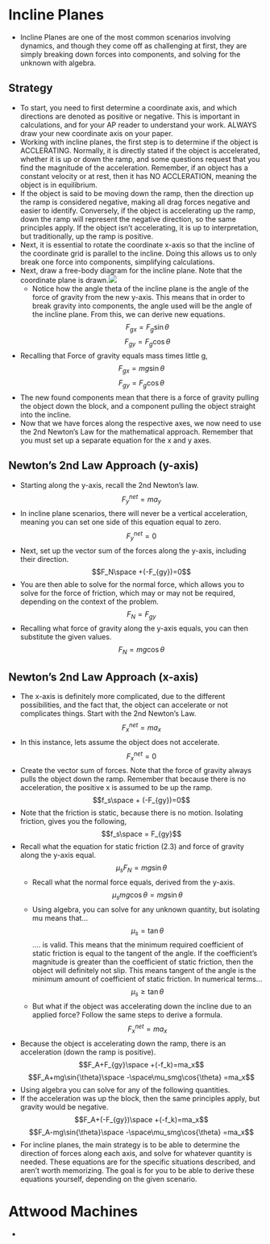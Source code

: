 # Incline Planes
- Incline Planes are one of the most common scenarios involving dynamics, and though they come off as challenging at first, they are simply breaking down forces into components, and solving for the unknown with algebra.
## Strategy
- To start, you need to first determine a coordinate axis, and which directions are denoted as positive or negative. This is important in calculations, and for your AP reader to understand your work. ALWAYS draw your new coordinate axis on your paper.
- Working with incline planes, the first step is to determine if the object is ACCLERATING. Normally, it is directly stated if the object is accelerated, whether it is up or down the ramp, and some questions request that you find the magnitude of the acceleration. Remember, if an object has a constant velocity or at rest, then it has NO ACCLERATION, meaning the object is in equilibrium. 
- If the object is said to be moving down the ramp, then the direction up the ramp is considered negative, making all drag forces negative and easier to identify. Conversely, if the object is accelerating up the ramp, down the ramp will represent the negative direction, so the same principles apply. If the object isn’t accelerating, it is up to interpretation, but traditionally, up the ramp is positive.
- Next, it is essential to rotate the coordinate x-axis so that the incline of the coordinate grid is parallel to the incline. Doing this allows us to only break one force into components, simplifying calculations.
- Next, draw a free-body diagram for the incline plane. Note that the coordinate plane is drawn.![](freebodydiagramofinclineinstruction1.png)
  - Notice how the angle theta of the incline plane is the angle of the force of gravity from the new y-axis. This means that in order to break gravity into components, the angle used will be the angle of the incline plane. From this, we can derive new equations. 
$$F_{gx}=F_g\sin{\theta}$$
$$F_{gy}=F_g\cos{\theta}$$
- Recalling that Force of gravity equals mass times little g,
  $$F_{gx}=mg\sin{\theta}$$$$F_{gy}=F_g\cos{\theta}$$
- The new found components mean that there is a force of gravity pulling the object down the block, and a component pulling the object straight into the incline.
- Now that we have forces along the respective axes, we now need to use the 2nd Newton’s Law for the mathematical approach. Remember that you must set up a separate equation for the x and y axes. 
## Newton’s 2nd Law Approach (y-axis)
- Starting along the y-axis, recall the 2nd Newton’s law. $${F^{net}_y}=ma_y$$
- In incline plane scenarios, there will never be a vertical acceleration, meaning you can set one side of this equation equal to zero.
  $${F^{net}_y}=0$$
- Next, set up the vector sum of the forces along the y-axis, including their direction.
  $$F_N\space +(-F_{gy})=0$$
- You are then able to solve for the normal force, which allows you to solve for the force of friction, which may or may not be required, depending on the context of the problem.
$$F_N=F_{gy}$$
- Recalling what force of gravity along the y-axis equals, you can then substitute the given values. 
$$F_N=mg\cos{\theta}$$
## Newton’s 2nd Law Approach (x-axis)
- The x-axis is definitely more complicated, due to the different possibilities, and the fact that, the object can accelerate or not complicates things.  Start with the 2nd Newton’s Law.
$$F^{net}_x=ma_x$$
- In this instance, lets assume the object does not accelerate.
$$F^{net}_x=0$$
- Create the vector sum of forces. Note that the force of gravity always pulls the object down the ramp. Remember that because there is no acceleration, the positive x is assumed to be up the ramp.
$$f_s\space + (-F_{gy})=0$$
- Note that the friction is static, because there is no motion. Isolating friction, gives you the following,
  $$f_s\space = F_{gy}$$
- Recall what the equation for static friction (2.3) and force of gravity along the y-axis equal.
  $$\mu_sF_N=mg\sin{\theta}$$
  - Recall what the normal force equals, derived from the y-axis.
  $$\mu_smg\cos{\theta} = mg\sin{\theta}$$
  - Using algebra, you can solve for any unknown quantity, but isolating mu means that…  $$\mu_s=\tan\theta$$
  …. is valid. This means that the minimum required coefficient of static friction is equal to the tangent of the angle. If the coefficient’s magnitude is greater than the coefficient of static friction, then the object will definitely not slip. This means tangent of the angle is the minimum amount of coefficient of static friction. In numerical terms...
$$\mu_s \geq \tan \theta$$
  - But what if the object was accelerating down the incline due to an applied force? Follow the same steps to derive a formula.
$$F^{net}_x=ma_x$$
- Because the object is accelerating down the ramp, there is an acceleration (down the ramp is positive).
  $$F_A+F_{gy}\space +(-f_k)=ma_x$$
$$F_A+mg\sin{\theta}\space -\space\mu_smg\cos{\theta} =ma_x$$
- Using algebra you can solve for any of the following quantities.
- If the acceleration was up the block, then the same principles apply, but gravity would be negative. 
 $$F_A+(-F_{gy})\space +(-f_k)=ma_x$$$$F_A-mg\sin{\theta}\space -\space\mu_smg\cos{\theta} =ma_x$$
- For incline planes, the main strategy is to be able to determine the direction of forces along each axis, and solve for whatever quantity is needed. These equations are for the specific situations described, and aren’t worth memorizing. The goal is for you to be able to derive these equations yourself, depending on the given scenario.
  
  
  
# Attwood Machines
- 